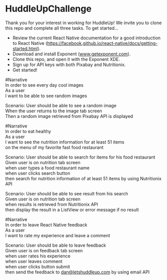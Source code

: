 # HuddleUpChallenge

Thank you for your interest in working for HuddleUp!  We invite you to clone this repo and complete all three tasks.  To get started...

* Review the current React Native documentation for a good introduction to React Native (https://facebook.github.io/react-native/docs/getting-started.html).
* Download and install Exponent (www.getexponent.com).
* Clone this repo, and open it with the Exponent XDE.
* Sign up for API keys with both Pixabay and Nutritionix.
* Get started!

#Narrative  
In order to see every day cool images  
As a user  
I want to be able to see random images  

Scenario: User should be able to see a random image    
When the user returns to the image tab screen   
Then a random image retrieved from Pixabay API is displayed

#Narrative  
In order to eat healthy  
As a user  
I want to see the nutrition information for at least 51 items  
on the menu of my favorite fast food restaurant  

Scenario: User should be able to search for items for his food restaurant  
Given user is on nutrition tab screen  
when user types a food restaurant name  
when user clicks search button  
then search for nutrition information of at least 51 items by using Nutritionix API  

Scenario: User should be able to see result from his search  
Given user is on nutrition tab screen  
when results is retrieved from Nutritionix API    
then display the result in a ListView or error message if no result  

#Narrative  
In order to leave React Native feedback  
As a user  
I want to rate my experience and leave a comment  

Scenario: User should be able to leave feedback  
Given user is on feedback tab screen    
when user rates his experience  
when user leaves comment  
when user clicks button submit  
then send the feedback to dan@letshuddleup.com by using email API
